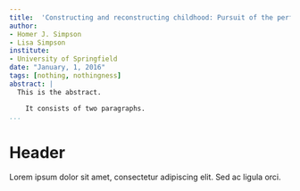 ```yaml
---
title:  'Constructing and reconstructing childhood: Pursuit of the perfect donut'
author:
- Homer J. Simpson
- Lisa Simpson
institute:
- University of Springfield
date: "January, 1, 2016"
tags: [nothing, nothingness]
abstract: |
  This is the abstract.

    It consists of two paragraphs.
...
```


# Header

Lorem ipsum dolor sit amet, consectetur adipiscing elit. Sed ac ligula orci.

